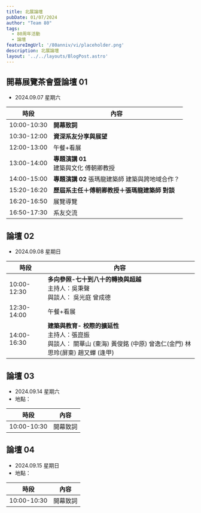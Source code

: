 ```yaml
---
title: 北展論壇
pubDate: 01/07/2024
author: "Team 80"
tags:
  - 80周年活動
  - 論壇
featureImgUrl: '/80anniv/vi/placeholder.png'
description: 北展論壇
layout: '../../layouts/BlogPost.astro'
---
```


## 開幕展覽茶會暨論壇 01
- 2024.09.07 星期六


| 時段 | 內容                           |
| --- |------------------------------|
| 10:00-10:30 | **開幕致詞**                     |
| 10:30-12:00 | **資深系友分享與展望**                |
| 12:00-13:00 | 午餐+看展                        |
| 13:00-14:00 | **專題演講 01** <br/>建築與文化 傅朝卿教授 |
| 14:00-15:00 | **專題演講 02** 張瑪龍建築師 建築與跨地域合作？ |
| 15:20-16:20 | **歷屆系主任＋傅朝卿教授＋張瑪龍建築師 對談**    |
| 16:20-16:50 | 展覽導覽                         |                    
| 16:50-17:30 | 系友交流                         |                

## 論壇 02
- 2024.09.08 星期日


| 時段          | 內容                                                                                        |
|-------------|-------------------------------------------------------------------------------------------|
| 10:00-12:30 | **多向參照-七十到八十的轉換與超越**  <br/> 主持人：吳秉聲 <br/> 與談人： 吳光庭 曾成德                                    |
| 12:30-14:00 | 午餐+看展                                                                                     |
| 14:00-16:30 | **建築與教育- 校際的擴延性**  <br/> 主持人：張崑振   <br/> 與談人： 關華山 (東海) 黃俊銘 (中原) 曾逸仁(金門) 林思玲(屏東) 趙又蟬 (逢甲)  |


## 論壇 03
- 2024.09.14 星期六
- 地點：


| 時段 | 內容                        |
| --- |---------------------------|
| 10:00-10:30 | 開幕致詞                      |

## 論壇 04
- 2024.09.15 星期日
- 地點：


| 時段 | 內容                        |
| --- |---------------------------|
| 10:00-10:30 | 開幕致詞                      |